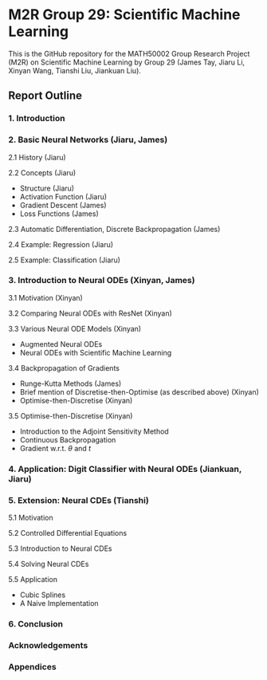 # M2R Group 29: Scientific Machine Learning

This is the GitHub repository for the MATH50002 Group Research Project (M2R) on Scientific Machine Learning by Group 29 (James Tay, Jiaru Li, Xinyan Wang, Tianshi Liu, Jiankuan Liu).

## Report Outline

### 1. Introduction

### 2. Basic Neural Networks (Jiaru, James)

2.1 History (Jiaru)

2.2 Concepts (Jiaru)

- Structure (Jiaru)
- Activation Function (Jiaru)
- Gradient Descent (James)
- Loss Functions (James)

2.3 Automatic Differentiation, Discrete Backpropagation (James)

2.4 Example: Regression (Jiaru)

2.5 Example: Classification (Jiaru)

### 3. Introduction to Neural ODEs (Xinyan, James)

3.1 Motivation (Xinyan)

3.2 Comparing Neural ODEs with ResNet (Xinyan)

3.3 Various Neural ODE Models (Xinyan)

- Augmented Neural ODEs
- Neural ODEs with Scientific Machine Learning

3.4 Backpropagation of Gradients 
- Runge-Kutta Methods (James)
- Brief mention of Discretise-then-Optimise (as described above) (Xinyan)
- Optimise-then-Discretise (Xinyan)

3.5 Optimise-then-Discretise (Xinyan)
- Introduction to the Adjoint Sensitivity Method
- Continuous Backpropagation
- Gradient w.r.t. $\theta$ and $t$

### 4. Application: Digit Classifier with Neural ODEs (Jiankuan, Jiaru)

### 5. Extension: Neural CDEs (Tianshi)

5.1 Motivation

5.2 Controlled Differential Equations

5.3 Introduction to Neural CDEs

5.4 Solving Neural CDEs

5.5 Application

- Cubic Splines
- A Naive Implementation

### 6. Conclusion

### Acknowledgements

### Appendices
